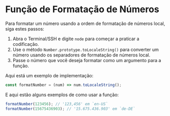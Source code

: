 # Função de Formatação de Números

Para formatar um número usando a ordem de formatação de números local, siga estes passos:

1.  Abra o Terminal/SSH e digite `node` para começar a praticar a codificação.
2.  Use o método `Number.prototype.toLocaleString()` para converter um número usando os separadores de formatação de números local.
3.  Passe o número que você deseja formatar como um argumento para a função.

Aqui está um exemplo de implementação:

```js
const formatNumber = (num) => num.toLocaleString();
```

E aqui estão alguns exemplos de como usar a função:

```js
formatNumber(123456); // '123,456' em `en-US`
formatNumber(15675436903); // '15.675.436.903' em `de-DE`
```
